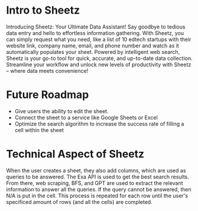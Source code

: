 # Intro to Sheetz

Introducing Sheetz: Your Ultimate Data Assistant! Say goodbye to tedious data entry and hello to effortless information gathering. With Sheetz, you can simply request what you need, like a list of 10 edtech startups with their website link, company name, email, and phone number and watch as it automatically populates your sheet. Powered by intelligent web search, Sheetz is your go-to tool for quick, accurate, and up-to-date data collection. Streamline your workflow and unlock new levels of productivity with Sheetz – where data meets convenience!

# Future Roadmap

- Give users the ability to edit the sheet.
- Connect the sheet to a service like Google Sheets or Excel
- Optimize the search algorithm to increase the success rate of filling a cell within the sheet

# Technical Aspect of Sheetz

When the user creates a sheet, they also add columns, which are used as queries to be answered. The Exa API is used to get the best search results. From there, web scraping, BFS, and GPT are used to extract the relevant information to answer all the queries. If the query cannot be answered, then N/A is put in the cell. This process is repeated for each row until the user's specificed amount of rows (and all the cells) are completed.
